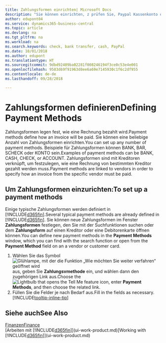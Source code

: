 ```yaml
---
title: Zahlungsformen einrichten| Microsoft Docs
description: "Sie können einrichten, z prüfen Sie, Paypal Kassenkonto oder Banküberweisung, um festzulegen, wie eine Rechnung bezahlt wird."
author: edupont04
ms.service: dynamics365-business-central
ms.topic: article
ms.devlang: na
ms.tgt_pltfrm: na
ms.workload: na
ms.search.keywords: check, bank transfer, cash, PayPal
ms.date: 10/01/2018
ms.author: edupont
ms.translationtype: HT
ms.sourcegitcommit: 9dbd92409ba02281f008246194f3ce0c53e4e001
ms.openlocfilehash: 9583d69f91963d8ee6a69e7145930c1f6c2df955
ms.contentlocale: de-de
ms.lasthandoff: 09/28/2018

---
```

# <a name="defining-payment-methods"></a><span data-ttu-id="123b5-103">Zahlungsformen definieren</span><span class="sxs-lookup"><span data-stu-id="123b5-103">Defining Payment Methods</span></span>
<span data-ttu-id="123b5-104">Zahlungsformen legen fest, wie eine Rechnung bezahlt wird.</span><span class="sxs-lookup"><span data-stu-id="123b5-104">Payment methods define how an invoice will be paid.</span></span> <span data-ttu-id="123b5-105">Sie können eine beliebige Anzahl von Zahlungsformen einrichten.</span><span class="sxs-lookup"><span data-stu-id="123b5-105">You can set up any number of payment methods.</span></span> <span data-ttu-id="123b5-106">Beispiele für Zahlungsformen können BANK, BAR, SCHECK oder KONTO sein.</span><span class="sxs-lookup"><span data-stu-id="123b5-106">Examples of payment methods can be BANK, CASH, CHECK, or ACCOUNT.</span></span>
<span data-ttu-id="123b5-107">Zahlungsformen sind mit Kreditoren verknüpft, um festzulegen, wie eine Rechnung von bestimmten Kreditor gezahlt werden muss.</span><span class="sxs-lookup"><span data-stu-id="123b5-107">Payment methods are linked to vendors in order to specify how an invoice from the specific vendor must be paid.</span></span>

## <a name="to-set-up-a-payment-methods"></a><span data-ttu-id="123b5-108">Um Zahlungsformen einzurichten:</span><span class="sxs-lookup"><span data-stu-id="123b5-108">To set up a payment methods</span></span>
<span data-ttu-id="123b5-109">Einige typische Zahlungsformen werden definiert in [!INCLUDE[d365fin](includes/d365fin_md.md)].</span><span class="sxs-lookup"><span data-stu-id="123b5-109">Several typical payment methods are already defined in [!INCLUDE[d365fin](includes/d365fin_md.md)].</span></span> <span data-ttu-id="123b5-110">Sie können neue Zahlungsformen im Fenster **Zahlungsformen** festlegen, den Sie mit der Suchfunktionen suchen oder dem **Zahlungsform** auf einen Kreditor oder eine Debitorenkarte öffnen können.</span><span class="sxs-lookup"><span data-stu-id="123b5-110">You can define new payment methods in the **Payment Methods** window, which you can find with the search function or open from the **Payment Method** field on an a vendor or customer card.</span></span>
1. <span data-ttu-id="123b5-111">Wählen Sie das Symbol ![Glühlampe, mit der die Funktion „Wie möchten Sie weiter verfahren“ geöffnet wird](media/ui-search/search_small.png "Wie möchten Sie weiter verfahren?") aus, geben Sie **Zahlungsvmethode** ein, und wählen dann den zugehörigen Link aus.</span><span class="sxs-lookup"><span data-stu-id="123b5-111">Choose the ![Lightbulb that opens the Tell Me feature](media/ui-search/search_small.png "Tell me what you want to do") icon, enter **Payment Methods**, and then choose the related link.</span></span>
2. <span data-ttu-id="123b5-112">Füllen Sie die Felder je nach Bedarf aus.</span><span class="sxs-lookup"><span data-stu-id="123b5-112">Fill in the fields as necessary.</span></span> [!INCLUDE[tooltip-inline-tip](includes/tooltip-inline-tip_md.md)]

## <a name="see-also"></a><span data-ttu-id="123b5-113">Siehe auch</span><span class="sxs-lookup"><span data-stu-id="123b5-113">See Also</span></span>
[<span data-ttu-id="123b5-114">Finanzen</span><span class="sxs-lookup"><span data-stu-id="123b5-114">Finance</span></span>](finance.md)  
<span data-ttu-id="123b5-115">[Arbeiten mit [!INCLUDE[d365fin](includes/d365fin_md.md)]](ui-work-product.md)</span><span class="sxs-lookup"><span data-stu-id="123b5-115">[Working with [!INCLUDE[d365fin](includes/d365fin_md.md)]](ui-work-product.md)</span></span>  


